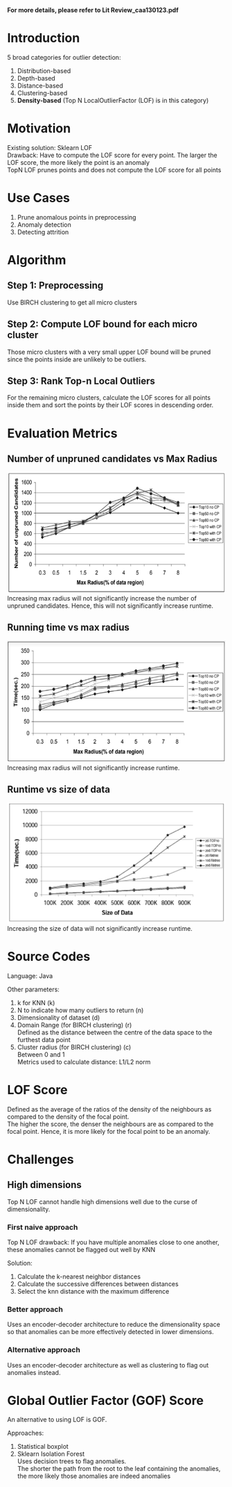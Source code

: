 **For more details, please refer to Lit Review_caa130123.pdf**

# Introduction

5 broad categories for outlier detection:
1. Distribution-based
2. Depth-based
3. Distance-based
4. Clustering-based
5. **Density-based** (Top N LocalOutlierFactor (LOF) is in this category)

# Motivation

Existing solution: Sklearn LOF \
Drawback: Have to compute the LOF score for every point. The larger the LOF score, the more likely the point is an anomaly \
TopN LOF prunes points and does not compute the LOF score for all points

# Use Cases
1. Prune anomalous points in preprocessing
2. Anomaly detection
3. Detecting attrition

# Algorithm

## Step 1: Preprocessing
Use BIRCH clustering to get all micro clusters

## Step 2: Compute LOF bound for each micro cluster
Those micro clusters with a very small upper LOF bound will be pruned since the points inside are unlikely to be outliers.

## Step 3: Rank Top-n Local Outliers
For the remaining micro clusters, calculate the LOF scores for all points inside them and sort the points by their LOF scores in descending order.

# Evaluation Metrics

## Number of unpruned candidates vs Max Radius
![Alt text](/lit_review_screenshots/eval_metric1.png) \
Increasing max radius will not significantly increase the number of unpruned candidates. Hence, this will not significantly increase runtime.

## Running time vs max radius
![Alt text](/lit_review_screenshots/eval_metric2.png) \
Increasing max radius will not significantly increase runtime.

## Runtime vs size of data
![Alt text](/lit_review_screenshots/eval_metric3.png) \
Increasing the size of data will not significantly increase runtime.

# Source Codes
Language: Java 

Other parameters: 
1. k for KNN (k)
2. N to indicate how many outliers to return (n)
3. Dimensionality of dataset (d)
4. Domain Range (for BIRCH clustering) (r) \
Defined as the distance between the centre of the data space to the furthest data point
5. Cluster radius (for BIRCH clustering) (c) \
Between 0 and 1 \
Metrics used to calculate distance: L1/L2 norm 

# LOF Score
Defined as the average of the ratios of the density of the neighbours as compared to the density of the focal point. \
The higher the score, the denser the neighbours are as compared to the focal point. Hence, it is more likely for the focal point to be an anomaly.

# Challenges

## High dimensions
Top N LOF cannot handle high dimensions well due to the curse of dimensionality.

### First naive approach
Top N LOF drawback: If you have multiple anomalies close to one another, these anomalies cannot be flagged out well by KNN 

Solution:
1. Calculate the k-nearest neighbor distances
2. Calculate the successive differences between distances
3. Select the knn distance with the maximum difference

### Better approach
Uses an encoder-decoder architecture to reduce the dimensionality space so that anomalies can be more effectively detected in lower dimensions.

### Alternative approach
Uses an encoder-decoder architecture as well as clustering to flag out anomalies instead.

# Global Outlier Factor (GOF) Score
An alternative to using LOF is GOF. 

Approaches:
1. Statistical boxplot
2. Sklearn Isolation Forest \
Uses decision trees to flag anomalies. \
The shorter the path from the root to the leaf containing the anomalies, the more likely those anomalies are indeed anomalies
